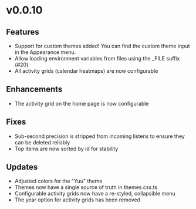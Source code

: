# v0.0.10

## Features
- Support for custom themes added! You can find the custom theme input in the Appearance menu.
- Allow loading environment variables from files using the _FILE suffix (#20)
- All activity grids (calendar heatmaps) are now configurable

## Enhancements
- The activity grid on the home page is now configurable

## Fixes
- Sub-second precision is stripped from incoming listens to ensure they can be deleted reliably
- Top items are now sorted by id for stability

## Updates
- Adjusted colors for the "Yuu" theme
- Themes now have a single source of truth in themes.css.ts
- Configurable activity grids now have a re-styled, collapsible menu
- The year option for activity grids has been removed
